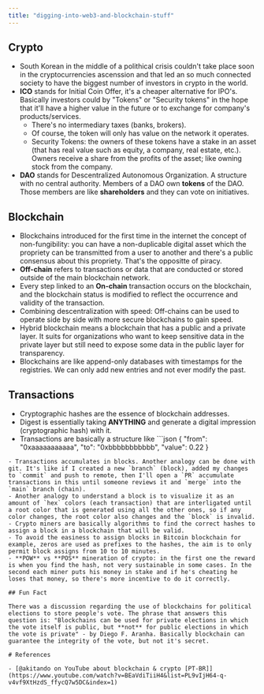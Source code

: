 ```yaml
---
title: "digging-into-web3-and-blockchain-stuff"
---
```


## Crypto

- South Korean in the middle of a polithical crisis couldn't take place soon in the cryptocurrencies ascenssion and that led an so much connected society to have the biggest number of investors in crypto in the world.
- **ICO** stands for Initial Coin Offer, it's a cheaper alternative for IPO's. Basically investors could by "Tokens" or "Security tokens" in the hope that it'll have a higher value in the future or to exchange for company's products/services.
    - There's no intermediary taxes (banks, brokers).
    - Of course, the token will only has value on the network it operates.
    - Security Tokens: the owners of these tokens have a stake in an asset (that has real value such as equity, a company, real estate, etc.). Owners receive a share from the profits of the asset; like owning stock from the company.
- **DAO** stands for Descentralized Autonomous Organization. A structure with no central authority. Members of a DAO own **tokens** of the DAO. Those members are like **shareholders** and they can vote on initiatives.

## Blockchain

- Blockchains introduced for the first time in the internet the concept of non-fungibility: you can have a non-duplicable digital asset which the propriety can be transmitted from a user to another and there's a public consensus about this propriety. That's the oppositte of piracy.
- **Off-chain** refers to transactions or data that are conducted or stored outside of the main blockchain network.
- Every step linked to an **On-chain** transaction occurs on the blockchain, and the blockchain status is modified to reflect the occurrence and validity of the transaction.
- Combining descentralization with speed: Off-chains can be used to operate side by side with more secure blockchains to gain speed.
- Hybrid blockchain means a blockchain that has a public and a private layer. It suits for organizations who want to keep sensitive data in the private layer but still need to expose some data in the public layer for transparency.
- Blockchains are like append-only databases with timestamps for the registries. We can only add new entries and not ever modify the past.

## Transactions

- Cryptographic hashes are the essence of blockchain addresses.
- Digest is essentially taking **ANYTHING** and generate a digital impression (cryptographic hash) with it.
- Transactions are basically a structure like ```json
{
  "from": "0xaaaaaaaaaaa",
  "to": "0xbbbbbbbbbbb",
  "value": 0.22
}
```
- Transactions accumulates in blocks. Another analogy can be done with git. It's like if I created a new `branch` (block), added my changes to `commit` and push to remote, then I'll open a `PR` accumulate transactions in this until someone reviews it and `merge` into the `main` branch (chain).
- Another analogy to understand a block is to visualize it as an amount of `hex` colors (each transaction) that are interligated until a root color that is generated using all the other ones, so if any color changes, the root color also changes and the `block` is invalid.
- Crypto miners are basically algorithms to find the correct hashes to assign a block in a blockchain that will be valid.
- To avoid the easiness to assign blocks in Bitcoin blockchain for example, zeros are used as prefixes to the hashes, the aim is to only permit block assigns from 10 to 10 minutes.
- **POW** vs **POS** mineration of crypto: in the first one the reward is when you find the hash, not very sustainable in some cases. In the second each miner puts his money in stake and if he's cheating he loses that money, so there's more incentive to do it correctly.

## Fun Fact

There was a discussion regarding the use of blockchains for political elections to store people's vote. The phrase that answers this question is: "Blockchains can be used for private elections in which the vote itself is public, but **not** for public elections in which the vote is private" - by Diego F. Aranha. Basically blockchain can guarantee the integrity of the vote, but not it's secret.

# References

- [@akitando on YouTube about blockchain & crypto [PT-BR]](https://www.youtube.com/watch?v=BEaVdiTiiH4&list=PL9vIjH64-q-v4vf9XtHzdS_ffycQ7w5DC&index=1)
